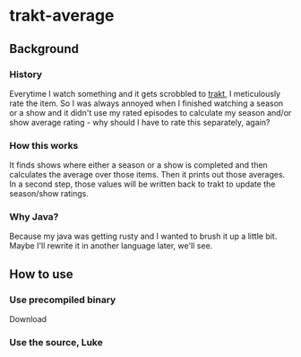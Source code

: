 # trakt-average

## Background

### History
Everytime I watch something and it gets scrobbled to [trakt](https://trakt.tv), I meticulously rate the item. So I was always annoyed when I finished watching a season or a show and it didn't use my rated episodes to calculate my season and/or show average rating - why should I have to rate this separately, again?

### How this works
It finds shows where either a season or a show is completed and then calculates the average over those items. Then it prints out those averages. In a second step, those values will be written back to trakt to update the season/show ratings.

### Why Java?
Because my java was getting rusty and I wanted to brush it up a little bit. Maybe I'll rewrite it in another language later, we'll see.

## How to use

### Use precompiled binary

Download 

### Use the source, Luke